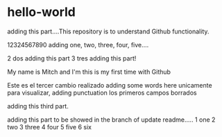 # hello-world
adding this part....This repository is to understand Github functionality.

12324567890 adding one, two, three, four, five....
 

2 dos  adding this part
3 tres adding this part!

My name is Mitch and I'm this is my first time with Github

Este es el tercer cambio realizado adding some words here unicamente para visualizar, adding punctuation los primeros campos borrados

adding this third part.

adding this part to be showed in the branch of update readme.....
1 one
2 two
3 three
4 four
5 five
6 six

